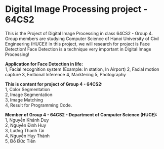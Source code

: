 # Digital Image Processing project - 64CS2
This is the Project of Digital Image Processing in class 64CS2 - Group 4. Group members are studying Computer Science of Hanoi University of Civil Engineering (HUCE)! In this project, we will research for project is Face Detection! Face Detection is a technique very important in Digital Image Processing! <br>

**Application for Face Detection in life:** <br>
1, Facial recognition system (Example: In station, In Airport)
2, Facial motion capture
3, Emtional Inference
4, Marktering
5, Photography 

**This is content for project of Group 4 - 64CS2:**  <br>
1, Color Segmentation <br>
2, Image Segmentation <br>
3, Image Matching <br>
4, Result for Programming Code.

**Member of Group 4 - 64CS2 - Department of Computer Science (HUCE):** <br>
1, Nguyễn Khánh Duy  <br>
2, Nguyễn Đình Huy  <br>
3, Lương Thanh Tài  <br>
4, Nguyễn Huy Thành  <br>
5, Đỗ Đức Tiến
